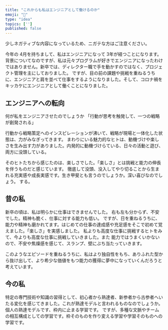 ```yaml
---
title: "これからも私はエンジニアとして働けるのか"
emoji: "🎨"
type: "idea"
topics: ['']
published: false
---
```

少しネガティブな内容になっているため、ニガテな方はご注意ください。

今年の 4月を持ちまして、私はエンジニアになって 3年が経つことになります。
背景についてなのですが、私は元々プログラムが好きでエンジニアになったわけではありません。新卒では、ディレクター職で手を動かすのではなく、プロジェクト管理を主にしておりました。
ですが、目の前の課題や挑戦を重ねるうちに、エンジニアと肩を並べて仕事をするようになりました。そして、コロナ禍をキッカケにエンジニアとして働くことになりました。

## エンジニアへの転向
何が私をエンジニアさせたのでしょうか
「行動が思考を触発して、一つの戦略が創発される」

行動から戦略策定へのインスピレーションが沸いて、戦略が現場と一体化した状態は、力がみなぎってきます。
まわりにいる魅力的なヒトは、動機づけや楽しさを生み出す力がありました。内発的に動機づけらている、日々の活動と遊び、両方に没頭している。

そのヒトたちから感じたのは、楽しさでした。「楽しさ」とは挑戦と能力の伸長を伴うものだと感じています。
徹底して没頭、没入してやり切ることから生まれる充実感や成長実感です。生き甲斐とも言うのでしょうか。深い喜びなのでしょう。
する。

## 昔の私
新卒の頃は、私は明らかに仕事はできませんでした。
右も左も分からず、不安でした。精神も脆く、仕事に対する能力も低い。
ですが、日を重ねるうちに、能力や精神も磨かれてます。はじめての仕事の達成感や充足感をそこで初めて覚えました。「楽しさ」を実感しました。
私よりも高度な仕事に挑戦するヒトをみて、今よりも高度な仕事に挑戦していきました。また
能力ではうまくいかないので、不安や焦燥感を感じて、スランプ、壁にぶち当たっていきます。

このようなエピソードを重ねるうちに、私はより独自性をもち、ありふれた型から抜け出して、より希少な価値をもつ能力の獲得に夢中になっていくんだろうと考えています。

## 今の私
特定の専門技術や知識の習得として、初心者から熟達者、新参者から古参者へいたる変化を感じてきました。これが熟達モデルと言われるものなのでしょうか。
個人の熟達モデルです、枠内に止まる学習です。
ですが、多種な文脈やチームの相互構成としての学習です。枠そのものを作り変える学習や学習そのものへの学習です。